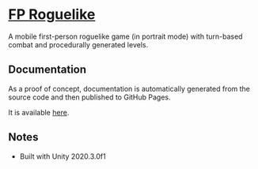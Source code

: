 # [FP Roguelike](https://github.com/Delt06/fps-roguelike)
A mobile first-person roguelike game (in portrait mode) with turn-based combat and procedurally generated levels.

## Documentation
As a proof of concept, documentation is automatically generated from the source code and then published to GitHub Pages.

It is available [here](https://delt06.github.io/fps-roguelike/).

## Notes
- Built with Unity 2020.3.0f1
